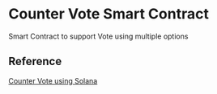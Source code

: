 # Counter Vote Smart Contract

Smart Contract to support Vote using multiple options

## Reference

[Counter Vote using Solana](https://www.brianfriel.xyz/learning-how-to-build-on-solana/)
